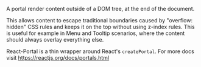 A portal render content outside of a DOM tree, at the end of the document.

This allows content to escape traditional boundaries caused by "overflow: hidden" CSS rules and keeps it on the top without using z-index rules.
This is useful for example in Menu and Tooltip scenarios, where the content should always overlay everything else.

React-Portal is a thin wrapper around React's `createPortal`. For more docs visit https://reactjs.org/docs/portals.html

